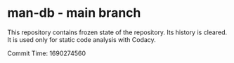 # man-db - main branch

This repository contains frozen state of the repository.
Its history is cleared. It is used only for static code
analysis with Codacy.

Commit Time: 1690274560
